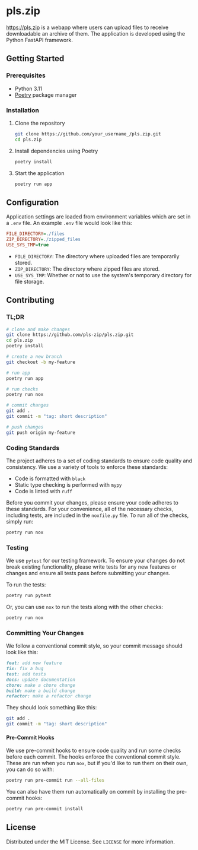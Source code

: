 # pls.zip

<https://pls.zip> is a webapp where users can upload files to receive downloadable an archive of them. The application is developed using the Python FastAPI framework.

## Getting Started

### Prerequisites

- Python 3.11
- [Poetry](https://python-poetry.org/) package manager

### Installation

1. Clone the repository

    ```bash
    git clone https://github.com/your_username_/pls.zip.git
    cd pls.zip
    ```

2. Install dependencies using Poetry

    ```bash
    poetry install
    ```

3. Start the application

    ```bash
    poetry run app
    ```

## Configuration

Application settings are loaded from environment variables which are set in a `.env` file. An example `.env` file would look like this:

```ini
FILE_DIRECTORY=./files
ZIP_DIRECTORY=./zipped_files
USE_SYS_TMP=true

```

- `FILE_DIRECTORY`: The directory where uploaded files are temporarily stored.
- `ZIP_DIRECTORY`: The directory where zipped files are stored.
- `USE_SYS_TMP`: Whether or not to use the system's temporary directory for file storage.

## Contributing

### TL;DR

```bash
# clone and make changes
git clone https://github.com/pls-zip/pls.zip.git
cd pls.zip
poetry install

# create a new branch
git checkout -b my-feature

# run app
poetry run app

# run checks
poetry run nox

# commit changes
git add .
git commit -m "tag: short description"

# push changes
git push origin my-feature
```

### Coding Standards

The project adheres to a set of coding standards to ensure code quality and consistency. We use a variety of tools to enforce these standards:

- Code is formatted with `black`
- Static type checking is performed with `mypy`
- Code is linted with `ruff`

Before you commit your changes, please ensure your code adheres to these standards. For your convenience, all of the necessary checks, including tests, are included in the `noxfile.py` file. To run all of the checks, simply run:

```bash
poetry run nox
```

### Testing

We use `pytest` for our testing framework. To ensure your changes do not break existing functionality, please write tests for any new features or changes and ensure all tests pass before submitting your changes.

To run the tests:

```bash
poetry run pytest
```

Or, you can use `nox` to run the tests along with the other checks:

```bash
poetry run nox
```

### Committing Your Changes

We follow a conventional commit style, so your commit message should look like this:

```markdown
feat: add new feature
fix: fix a bug
test: add tests
docs: update documentation
chore: make a chore change
build: make a build change
refactor: make a refactor change
```

They should look something like this:

```bash
git add .
git commit -m "tag: short description"
```

#### Pre-Commit Hooks

We use pre-commit hooks to ensure code quality and run some checks before each commit. The hooks enforce the conventional commit style. These are run when you run `nox`, but if you'd like to run them on their own, you can do so with:

```bash
poetry run pre-commit run --all-files
```

You can also have them run automatically on commit by installing the pre-commit hooks:

```bash
poetry run pre-commit install
```

## License

Distributed under the MIT License. See `LICENSE` for more information.
